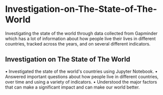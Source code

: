 # Investigation-on-The-State-of-The-World
Investigating the state of the world through data collected from Gapminder which has a lot of information about how people live their lives in different countries, tracked across the years, and on several different indicators.

Investigation on The State of The World
-------------------------------------------
• Investigated the state of the world's countries using Jupyter Notebook.
• Answered important questions about how people live in different countries, over time and using a variety of indicators.
• Understood the major factors that can make a significant impact and can make our world better.
